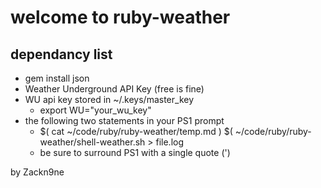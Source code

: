 welcome to ruby-weather
=======================

dependancy list
---------------

+ gem install json
+ Weather Underground API Key (free is fine)
+ WU api key stored in ~/.keys/master_key
    - export WU="your_wu_key"
+ the following two statements in your PS1 prompt
    - $( cat ~/code/ruby/ruby-weather/temp.md ) $( ~/code/ruby/ruby-weather/shell-weather.sh > file.log
    - be sure to surround PS1 with a single quote (')

by Zackn9ne
